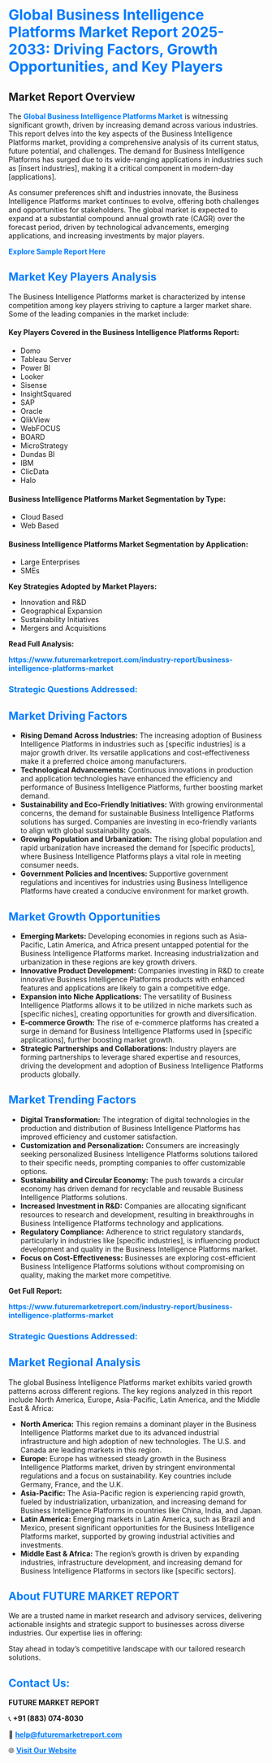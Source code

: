 <h1 style="color: #007BFF;">Global Business Intelligence Platforms Market Report 2025-2033: Driving Factors, Growth Opportunities, and Key Players</h1>

<section id="overview">
<h2>Market Report Overview</h2>
<p>The <a href="https://www.futuremarketreport.com/industry-report/business-intelligence-platforms-market" style="color: #007BFF; text-decoration: none;"><strong>Global Business Intelligence Platforms Market</strong></a> is witnessing significant growth, driven by increasing demand across various industries. This report delves into the key aspects of the Business Intelligence Platforms market, providing a comprehensive analysis of its current status, future potential, and challenges. The demand for Business Intelligence Platforms has surged due to its wide-ranging applications in industries such as [insert industries], making it a critical component in modern-day [applications].</p>
<p>As consumer preferences shift and industries innovate, the Business Intelligence Platforms market continues to evolve, offering both challenges and opportunities for stakeholders. The global market is expected to expand at a substantial compound annual growth rate (CAGR) over the forecast period, driven by technological advancements, emerging applications, and increasing investments by major players.</p>
</section>

<section id="overview">
<p><a href="https://www.futuremarketreport.com/request-sample/reportId=40960" style="color: #007BFF; text-decoration: none;"><strong>Explore Sample Report Here</strong></a></p>
</section>

<section id="key-players">
<h2 style="color: #007BFF;">Market Key Players Analysis</h2>
<p>The Business Intelligence Platforms market is characterized by intense competition among key players striving to capture a larger market share. Some of the leading companies in the market include:</p>
<h4>Key Players Covered in the Business Intelligence Platforms Report:</h4>
<ul><li>Domo</li><li>Tableau Server</li><li>Power BI</li><li>Looker</li><li>Sisense</li><li>InsightSquared</li><li>SAP</li><li>Oracle</li><li>QlikView</li><li>WebFOCUS</li><li>BOARD</li><li>MicroStrategy</li><li>Dundas BI</li><li>IBM</li><li>ClicData</li><li>Halo</li></ul>
<h4>Business Intelligence Platforms Market Segmentation by Type:</h4>
<ul><li>Cloud Based</li><li>Web Based</li></ul>

<h4>Business Intelligence Platforms Market Segmentation by Application:</h4>
<ul><li>Large Enterprises</li><li>SMEs</li></ul>
<p><strong>Key Strategies Adopted by Market Players:</strong></p>
<ul>
<li>Innovation and R&D</li>
<li>Geographical Expansion</li>
<li>Sustainability Initiatives</li>
<li>Mergers and Acquisitions</li>
</ul>
</section>

<section>
<p><strong>Read Full Analysis: </strong></p><a href="https://www.futuremarketreport.com/industry-report/business-intelligence-platforms-market" style="color: #007BFF; text-decoration: none;"><strong>https://www.futuremarketreport.com/industry-report/business-intelligence-platforms-market</strong></a>
<h3 style="color: #007BFF;">Strategic Questions Addressed:</h3>
</section>

<section id="driving-factors">
<h2 style="color: #007BFF;">Market Driving Factors</h2>
<ul>
<li><strong>Rising Demand Across Industries:</strong> The increasing adoption of Business Intelligence Platforms in industries such as [specific industries] is a major growth driver. Its versatile applications and cost-effectiveness make it a preferred choice among manufacturers.</li>
<li><strong>Technological Advancements:</strong> Continuous innovations in production and application technologies have enhanced the efficiency and performance of Business Intelligence Platforms, further boosting market demand.</li>
<li><strong>Sustainability and Eco-Friendly Initiatives:</strong> With growing environmental concerns, the demand for sustainable Business Intelligence Platforms solutions has surged. Companies are investing in eco-friendly variants to align with global sustainability goals.</li>
<li><strong>Growing Population and Urbanization:</strong> The rising global population and rapid urbanization have increased the demand for [specific products], where Business Intelligence Platforms plays a vital role in meeting consumer needs.</li>
<li><strong>Government Policies and Incentives:</strong> Supportive government regulations and incentives for industries using Business Intelligence Platforms have created a conducive environment for market growth.</li>
</ul>
</section>

<section id="growth-opportunities">
<h2 style="color: #007BFF;">Market Growth Opportunities</h2>
<ul>
<li><strong>Emerging Markets:</strong> Developing economies in regions such as Asia-Pacific, Latin America, and Africa present untapped potential for the Business Intelligence Platforms market. Increasing industrialization and urbanization in these regions are key growth drivers.</li>
<li><strong>Innovative Product Development:</strong> Companies investing in R&D to create innovative Business Intelligence Platforms products with enhanced features and applications are likely to gain a competitive edge.</li>
<li><strong>Expansion into Niche Applications:</strong> The versatility of Business Intelligence Platforms allows it to be utilized in niche markets such as [specific niches], creating opportunities for growth and diversification.</li>
<li><strong>E-commerce Growth:</strong> The rise of e-commerce platforms has created a surge in demand for Business Intelligence Platforms used in [specific applications], further boosting market growth.</li>
<li><strong>Strategic Partnerships and Collaborations:</strong> Industry players are forming partnerships to leverage shared expertise and resources, driving the development and adoption of Business Intelligence Platforms products globally.</li>
</ul>
</section>

<section id="trending-factors">
<h2 style="color: #007BFF;">Market Trending Factors</h2>
<ul>
<li><strong>Digital Transformation:</strong> The integration of digital technologies in the production and distribution of Business Intelligence Platforms has improved efficiency and customer satisfaction.</li>
<li><strong>Customization and Personalization:</strong> Consumers are increasingly seeking personalized Business Intelligence Platforms solutions tailored to their specific needs, prompting companies to offer customizable options.</li>
<li><strong>Sustainability and Circular Economy:</strong> The push towards a circular economy has driven demand for recyclable and reusable Business Intelligence Platforms solutions.</li>
<li><strong>Increased Investment in R&D:</strong> Companies are allocating significant resources to research and development, resulting in breakthroughs in Business Intelligence Platforms technology and applications.</li>
<li><strong>Regulatory Compliance:</strong> Adherence to strict regulatory standards, particularly in industries like [specific industries], is influencing product development and quality in the Business Intelligence Platforms market.</li>
<li><strong>Focus on Cost-Effectiveness:</strong> Businesses are exploring cost-efficient Business Intelligence Platforms solutions without compromising on quality, making the market more competitive.</li>
</ul>
</section>

<section>
<p><strong>Get Full Report: </strong></p><a href="https://www.futuremarketreport.com/industry-report/business-intelligence-platforms-market" style="color: #007BFF; text-decoration: none;"><strong>https://www.futuremarketreport.com/industry-report/business-intelligence-platforms-market</strong></a>
<h3 style="color: #007BFF;">Strategic Questions Addressed:</h3>
</section>


<section id="regional-analysis">
<h2 style="color: #007BFF;">Market Regional Analysis</h2>
<p>The global Business Intelligence Platforms market exhibits varied growth patterns across different regions. The key regions analyzed in this report include North America, Europe, Asia-Pacific, Latin America, and the Middle East & Africa:</p>
<ul>
<li><strong>North America:</strong> This region remains a dominant player in the Business Intelligence Platforms market due to its advanced industrial infrastructure and high adoption of new technologies. The U.S. and Canada are leading markets in this region.</li>
<li><strong>Europe:</strong> Europe has witnessed steady growth in the Business Intelligence Platforms market, driven by stringent environmental regulations and a focus on sustainability. Key countries include Germany, France, and the U.K.</li>
<li><strong>Asia-Pacific:</strong> The Asia-Pacific region is experiencing rapid growth, fueled by industrialization, urbanization, and increasing demand for Business Intelligence Platforms in countries like China, India, and Japan.</li>
<li><strong>Latin America:</strong> Emerging markets in Latin America, such as Brazil and Mexico, present significant opportunities for the Business Intelligence Platforms market, supported by growing industrial activities and investments.</li>
<li><strong>Middle East & Africa:</strong> The region’s growth is driven by expanding industries, infrastructure development, and increasing demand for Business Intelligence Platforms in sectors like [specific sectors].</li>
</ul>
</section>

<footer>
<h2 style="color: #007BFF;">About FUTURE MARKET REPORT</h2>
<p>We are a trusted name in market research and advisory services, delivering actionable insights and strategic support to businesses across diverse industries. Our expertise lies in offering:</p>

<p>Stay ahead in today’s competitive landscape with our tailored research solutions.</p>

<h2 style="color: #007BFF;">Contact Us:</h2>
<p><strong>FUTURE MARKET REPORT</strong></p>
<p>📞 <strong>+91 (883) 074-8030</strong></p>
<p>📧 <strong><a href="mailto:help@futuremarketreport.com" style="color: #007BFF;">help@futuremarketreport.com</a></strong></p>
<p>🌐 <strong><a href="https://www.futuremarketreport.com/" style="color: #007BFF;">Visit Our Website</a></strong></p>
</footer>